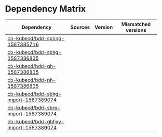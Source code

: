 # Dependency Matrix

Dependency | Sources | Version | Mismatched versions
---------- | ------- | ------- | -------------------
[cb-kubecd/bdd-spring-1587385716](https://github.com/cb-kubecd/bdd-spring-1587385716.git) |  | []() | 
[cb-kubecd/bdd-sbhg-1587386835](https://github.com/cb-kubecd/bdd-sbhg-1587386835.git) |  | []() | 
[cb-kubecd/bdd-gh-1587386835](https://github.com/cb-kubecd/bdd-gh-1587386835.git) |  | []() | 
[cb-kubecd/bdd-nh-1587386835](https://github.com/cb-kubecd/bdd-nh-1587386835.git) |  | []() | 
[cb-kubecd/bdd-sbhg-import-1587389074](https://github.com/cb-kubecd/bdd-sbhg-import-1587389074.git) |  | []() | 
[cb-kubecd/bdd-sbrp-import-1587389074](https://github.com/cb-kubecd/bdd-sbrp-import-1587389074.git) |  | []() | 
[cb-kubecd/bdd-ghfjxy-import-1587389074](https://github.com/cb-kubecd/bdd-ghfjxy-import-1587389074.git) |  | []() | 
